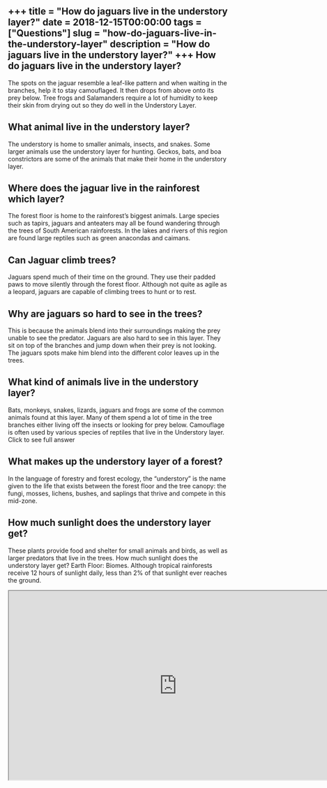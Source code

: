 +++
title = "How do jaguars live in the understory layer?"
date = 2018-12-15T00:00:00
tags = ["Questions"]
slug = "how-do-jaguars-live-in-the-understory-layer"
description = "How do jaguars live in the understory layer?"
+++
How do jaguars live in the understory layer?
--------------------------------------------

The spots on the jaguar resemble a leaf-like pattern and when waiting in the branches, help it to stay camouflaged. It then drops from above onto its prey below. Tree frogs and Salamanders require a lot of humidity to keep their skin from drying out so they do well in the Understory Layer.

What animal live in the understory layer?
-----------------------------------------

The understory is home to smaller animals, insects, and snakes. Some larger animals use the understory layer for hunting. Geckos, bats, and boa constrictors are some of the animals that make their home in the understory layer.

Where does the jaguar live in the rainforest which layer?
---------------------------------------------------------

The forest floor is home to the rainforest’s biggest animals. Large species such as tapirs, jaguars and anteaters may all be found wandering through the trees of South American rainforests. In the lakes and rivers of this region are found large reptiles such as green anacondas and caimans.

Can Jaguar climb trees?
-----------------------

Jaguars spend much of their time on the ground. They use their padded paws to move silently through the forest floor. Although not quite as agile as a leopard, jaguars are capable of climbing trees to hunt or to rest.

Why are jaguars so hard to see in the trees?
--------------------------------------------

This is because the animals blend into their surroundings making the prey unable to see the predator. Jaguars are also hard to see in this layer. They sit on top of the branches and jump down when their prey is not looking. The jaguars spots make him blend into the different color leaves up in the trees.

What kind of animals live in the understory layer?
--------------------------------------------------

Bats, monkeys, snakes, lizards, jaguars and frogs are some of the common animals found at this layer. Many of them spend a lot of time in the tree branches either living off the insects or looking for prey below. Camouflage is often used by various species of reptiles that live in the Understory layer. Click to see full answer

What makes up the understory layer of a forest?
-----------------------------------------------

In the language of forestry and forest ecology, the “understory” is the name given to the life that exists between the forest floor and the tree canopy: the fungi, mosses, lichens, bushes, and saplings that thrive and compete in this mid-zone.

How much sunlight does the understory layer get?
------------------------------------------------

These plants provide food and shelter for small animals and birds, as well as larger predators that live in the trees. How much sunlight does the understory layer get? Earth Floor: Biomes. Although tropical rainforests receive 12 hours of sunlight daily, less than 2% of that sunlight ever reaches the ground.

<iframe allow="accelerometer; autoplay; clipboard-write; encrypted-media; gyroscope; picture-in-picture" allowfullscreen="" class="__youtube_prefs__  epyt-is-override  no-lazyload" data-no-lazy="1" data-origheight="433" data-origwidth="770" data-skipgform_ajax_framebjll="" height="433" id="_ytid_64579" loading="lazy" src="https://www.youtube.com/embed/1IyX0OTn-TA?enablejsapi=1&autoplay=0&cc_load_policy=0&cc_lang_pref=&iv_load_policy=1&loop=0&modestbranding=0&rel=1&fs=1&playsinline=0&autohide=2&theme=dark&color=red&controls=1&" title="YouTube player" width="770"></iframe>